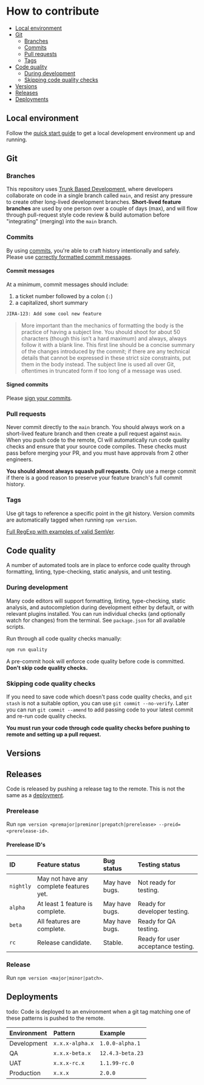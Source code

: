 # How to contribute

- [Local environment](#markdown-header-local-environment)
- [Git](#markdown-header-git)
  - [Branches](#markdown-header-branches)
  - [Commits](#markdown-header-commits)
  - [Pull requests](#markdown-header-pull-requests)
  - [Tags](#markdown-header-tags)
- [Code quality](#markdown-header-code-quality)
    - [During development](#markdown-header-during-development)
    - [Skipping code quality checks](#markdown-header-skipping-code-quality-checks)
- [Versions](#markdown-header-versions)
- [Releases](#markdown-header-releases)
- [Deployments](#markdown-header-deployments)

## Local environment

Follow the [quick start guide](../README.md#markdown-header-quick-start) to get a local development environment up and running.

## Git

### Branches

This repository uses [Trunk Based Development](https://trunkbaseddevelopment.com/), where developers collaborate on code in a single branch called `main`, and resist any pressure to create other long-lived development branches. **Short-lived feature branches** are used by one person over a couple of days (max), and will flow through pull-request style code review & build automation before "integrating" (merging) into the `main` branch.

### Commits

By using [commits](https://github.com/git-guides/git-commit), you're able to craft history intentionally and safely. Please use [correctly formatted commit messages](https://tbaggery.com/2008/04/19/a-note-about-git-commit-messages.html).

#### Commit messages

At a minimum, commit messages should include:
1. a ticket number followed by a colon (`:`)
2. a capitalized, short summary

```bash
JIRA-123: Add some cool new feature
```

> More important than the mechanics of formatting the body is the practice of having a subject line. You should shoot for about 50 characters (though this isn’t a hard maximum) and always, always follow it with a blank line. This first line should be a concise summary of the changes introduced by the commit; if there are any technical details that cannot be expressed in these strict size constraints, put them in the body instead. The subject line is used all over Git, oftentimes in truncated form if too long of a message was used.

#### Signed commits

Please [sign your commits](https://docs.github.com/en/authentication/managing-commit-signature-verification/signing-commits).

### Pull requests

Never commit directly to the `main` branch. You should always work on a short-lived feature branch and then create a pull request against `main`. When you push code to the remote, CI will automatically run code quality checks and ensure that your source code compiles. These checks must pass before merging your PR, and you must have approvals from 2 other engineers.

**You should almost always squash pull requests.** Only use a merge commit if there is a good reason to preserve your feature branch's full commit history.

### Tags

Use git tags to reference a specific point in the git history. Version commits are automatically tagged when running `npm version`.

[Full RegExp with examples of valid SemVer](https://regex101.com/r/vkijKf/1/).

## Code quality

A number of automated tools are in place to enforce code quality through formatting, linting, type-checking, static analysis, and unit testing.

### During development

Many code editors will support formatting, linting, type-checking, static analysis, and autocompletion during development either by default, or with relevant plugins installed. You can run individual checks (and optionally watch for changes) from the terminal. See `package.json` for all available scripts.

Run through all code quality checks manually:

```bash
npm run quality
```

A pre-commit hook will enforce code quality before code is committed. **Don't skip code quality checks.**

### Skipping code quality checks

If you need to save code which doesn't pass code quality checks, and `git stash` is not a suitable option, you can use `git commit --no-verify`. Later you can run `git commit --amend` to add passing code to your latest commit and re-run code quality checks.

**You must run your code through code quality checks before pushing to remote and setting up a pull request.**

## Versions

## Releases

Code is released by pushing a release tag to the remote. This is not the same as a [deployment](#markdown-header-deployments).

### Prerelease

Run `npm version <premajor|preminor|prepatch|prerelease> --preid=<prerelease-id>`.

#### Prerelease ID's

| ID        | Feature status                          | Bug status     | Testing status                            |
| :---      | :---                                    | :---           | :---                                      |
| `nightly` | May not have any complete features yet. | May have bugs. | Not ready for testing.                    |
| `alpha`   | At least 1 feature is complete.         | May have bugs. | Ready for developer testing.              |
| `beta`    | All features are complete.              | May have bugs. | Ready for QA testing.                     |
| `rc`      | Release candidate.                      | Stable.        | Ready for user acceptance testing.        |

### Release

Run `npm version <major|minor|patch>`.

## Deployments

todo: Code is deployed to an environment when a git tag matching one of these patterns is pushed to the remote.

| Environment | Pattern         | Example          |
| :---        | :---            | :---             |
| Development | `x.x.x-alpha.x` | `1.0.0-alpha.1`  |
| QA          | `x.x.x-beta.x`  | `12.4.3-beta.23` |
| UAT         | `x.x.x-rc.x`    | `1.1.99-rc.0`    |
| Production  | `x.x.x`         | `2.0.0`          |